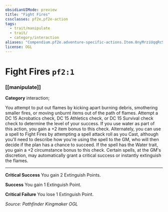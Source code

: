```yaml
---
obsidianUIMode: preview
title: "Fight Fires"
cssclasses: pf2e,pf2e-action
tags:
  - trait/manipulate
  - trait/
  - category/interaction
aliases: "Compendium.pf2e.adventure-specific-actions.Item.0nyMrziUqqRcSxXD"
license: OGL
---
```

# Fight Fires `pf2:1`

### [[manipulate]]

**Category** interaction; 




You attempt to put out flames by kicking apart burning debris, smothering smaller fires, or moving unburnt items out of the path of flames. Attempt a DC 15 Acrobatics check, DC 15 Athletics check, or DC 15 Survival check check to determine the level of your success. If you use water as part of this action, you gain a +2 item bonus to this check. Alternately, you can use a spell to Fight Fires by attempting a spell attack roll as you Cast, although you'll need to describe how you're using the spell to the GM, who will then decide if the plan has a chance to succeed. If the spell has the Water trait, you gain a +2 circumstance bonus to this check. Certain spells, at the GM's discretion, may automatically grant a critical success or instantly extinguish the flames.

* * *

**Critical Success** You gain 2 Extinguish Points.

**Success** You gain 1 Extinguish Point.

**Critical Failure** You lose 1 Extinguish Point.

*Source: Pathfinder Kingmaker*
*OGL*